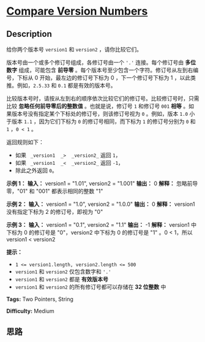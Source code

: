 # [Compare Version Numbers][title]

## Description

给你两个版本号 `version1` 和 `version2` ，请你比较它们。

版本号由一个或多个修订号组成，各修订号由一个 `'.'` 连接。每个修订号由 **多位数字** 组成，可能包含 **前导零**
。每个版本号至少包含一个字符。修订号从左到右编号，下标从 0 开始，最左边的修订号下标为 0 ，下一个修订号下标为 1 ，以此类推。例如，`2.5.33`
和 `0.1` 都是有效的版本号。

比较版本号时，请按从左到右的顺序依次比较它们的修订号。比较修订号时，只需比较 **忽略任何前导零后的整数值** 。也就是说，修订号 `1` 和修订号
`001` **相等** 。如果版本号没有指定某个下标处的修订号，则该修订号视为 `0` 。例如，版本 `1.0` 小于版本 `1.1` ，因为它们下标为
`0` 的修订号相同，而下标为 `1` 的修订号分别为 `0` 和 `1` ，`0 < 1` 。

返回规则如下：

  * 如果 ` _version1  _>  _version2_` 返回 `1`，
  * 如果 ` _version1  _<  _version2_` 返回 `-1`，
  * 除此之外返回 `0`。



**示例 1：**
            **输入：** version1 = "1.01", version2 = "1.001"    **输出：** 0    **解释：** 忽略前导零，"01" 和 "001" 都表示相同的整数 "1"    

**示例 2：**
            **输入：** version1 = "1.0", version2 = "1.0.0"    **输出：** 0    **解释：** version1 没有指定下标为 2 的修订号，即视为 "0"    

**示例 3：**
            **输入：** version1 = "0.1", version2 = "1.1"    **输出：** -1    **解释：** version1 中下标为 0 的修订号是 "0"，version2 中下标为 0 的修订号是 "1" 。0 < 1，所以 version1 < version2    



**提示：**

  * `1 <= version1.length, version2.length <= 500`
  * `version1` 和 `version2` 仅包含数字和 `'.'`
  * `version1` 和 `version2` 都是 **有效版本号**
  * `version1` 和 `version2` 的所有修订号都可以存储在 **32 位整数** 中


**Tags:** Two Pointers, String

**Difficulty:** Medium

## 思路

[title]: https://leetcode-cn.com/problems/compare-version-numbers
